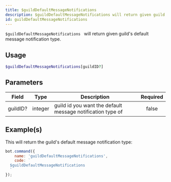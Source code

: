 ```yaml
---
title: $guildDefaultMessageNotifications  
description: $guildDefaultMessageNotifications will return given guild's default message notification type.
id: guildDefaultMessageNotifications
---
```


`$guildDefaultMessageNotifications ` will return given guild's default message notification type.

## Usage

```php
$guildDefaultMessageNotifications[guildID?]
```

## Parameters

| Field    | Type    | Description                                                | Required |
|----------|---------|------------------------------------------------------------|:--------:|
| guildID? | integer | guild id you want the default message notification type of |  false   |

## Example(s)

This will return the guild's default message notification type:

```javascript
bot.command({
    name: 'guildDefaultMessageNotifications',
    code: `
  $guildDefaultMessageNotifications
  `
});
```
